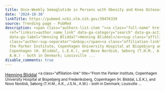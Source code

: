```yaml
---
title: Once-Weekly Semaglutide in Persons with Obesity and Knee Osteoarthritis.
date: '2024-10-30'
linkTitle: https://pubmed.ncbi.nlm.nih.gov/39476339
source: Trending page - PubMed
description: <span class="authors-list-item "><a class="full-name" href="https://pubmed.ncbi.nlm.nih.gov/?term=Bliddal+H&amp;cauthor_id=39476339"
  ref="linksrc=author_name_link" data-ga-category="search" data-ga-action="author_link"
  data-ga-label="Henning Bliddal">Henning Bliddal</a><sup class="affiliation-links"><span
  class="author-sup-separator">&nbsp;</span><a class="affiliation-link" title="From
  the Parker Institute, Copenhagen University Hospital at Bispebjerg and Frederiksberg,
  Copenhagen (H. Bliddal, L.E.K.), and Novo Nordisk, Søborg (T.H.M., A.K., J.S.N.,
  A.W.) - both in Denmark; Louisville ...
disable_comments: true
---
```

<span class="authors-list-item "><a class="full-name" href="https://pubmed.ncbi.nlm.nih.gov/?term=Bliddal+H&amp;cauthor_id=39476339" ref="linksrc=author_name_link" data-ga-category="search" data-ga-action="author_link" data-ga-label="Henning Bliddal">Henning Bliddal</a><sup class="affiliation-links"><span class="author-sup-separator">&nbsp;</span><a class="affiliation-link" title="From the Parker Institute, Copenhagen University Hospital at Bispebjerg and Frederiksberg, Copenhagen (H. Bliddal, L.E.K.), and Novo Nordisk, Søborg (T.H.M., A.K., J.S.N., A.W.) - both in Denmark; Louisville ...